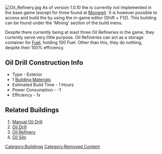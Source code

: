 ![](Oil_Refinery.jpg "Oil_Refinery.jpg") As of version 1.0.10 the [](Oil_Refinery.md) is currently not implemented in the
base game (except for three found at [Mongrel](Mongrel.md "wikilink")). It
is however possible to access and build the [](Oil_Refinery.md) by using the in-game editor (Shift +
F12). This building can be found under the 'Mining' section of the build
menu.

Despite there currently being at least three Oil Refineries in the game,
they currently serve very little purpose. Oil Refineries can act as a
storage container for [Fuel](Fuel.md "wikilink"), holding 100 Fuel. Other
than this, they do nothing, despite their 100% efficiency.

## Oil Drill Construction Info

- Type - Exterior
- 1 [Building Materials](Building_Materials.md "wikilink")
- Estimated Build Time - 1 Hours
- Power Consumption - -1
- Efficiency - 1x

## Related Buildings

1.  [Manual Oil Drill](Manual_Oil_Drill.md "wikilink")
2.  [Oil Drill](Oil_Drill.md "wikilink")
3.  [Oil Refinery](Oil_Refinery.md "wikilink")
4.  [Oil Silo](Oil_Silo.md "wikilink")

[Category:Buildings](Category:Buildings "wikilink") [Category:Removed
Content](Category:Removed_Content "wikilink")